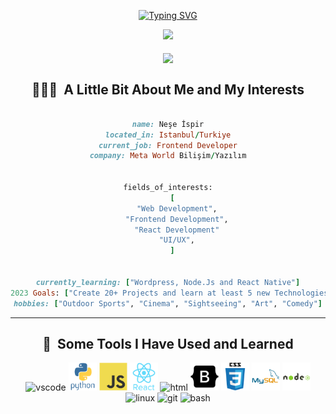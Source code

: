 
<p align="center">
  <a href="https://git.io/typing-svg"><img src="https://readme-typing-svg.demolab.com?font=Roboto+Slab&weight=300&size=34&pause=1000&color=9577FF&center=true&width=435&lines=Hi%2C+I'm+Nese" alt="Typing SVG" /></a>
  <div align="center">
  <a href="https://www.linkedin.com/in/neseispir/">
  <img height="50" src="https://user-images.githubusercontent.com/46517096/166973395-19676cd8-f8ec-4abf-83ff-da8243505b82.png"/>
</a>
  <div/>
    <br/>
    <div align="center">
<img src="https://media.giphy.com/media/v1.Y2lkPTc5MGI3NjExYjk4ODJlNTNiYzE4ZjY3YTMxNjcyM2VmZTllNzI4OTY4ZjI2ZTQxOCZlcD12MV9pbnRlcm5hbF9naWZzX2dpZklkJmN0PWc/IcZhFmufozDCij3p22/giphy.gif" align="center" style="width: 80%"  />
</div>
</p>

<h2> 👨🏻‍💻 &nbsp;A Little Bit About Me and My Interests</h2>

```ruby

name: Neşe İspir
located_in: Istanbul/Turkiye
current_job: Frontend Developer
company: Meta World Bilişim/Yazılım


fields_of_interests:
  [
    "Web Development",
    "Frontend Development",
    "React Development"
    "UI/UX",
  ]
  
  
currently_learning: ["Wordpress, Node.Js and React Native"]
2023 Goals: ["Create 20+ Projects and learn at least 5 new Technologies."]
hobbies: ["Outdoor Sports", "Cinema", "Sightseeing", "Art", "Comedy"]
```

  ---  
  
<h2> 🚀 &nbsp;Some Tools I Have Used and Learned</h2>
<p align="center">
<img src="https://cdn.jsdelivr.net/gh/devicons/devicon/icons/vscode/vscode-original.svg" alt="vscode" width="45" height="45"/>
<img src="https://raw.githubusercontent.com/devicons/devicon/master/icons/python/python-original-wordmark.svg" alt="python" width="45" height="45" />
<img src="https://raw.githubusercontent.com/devicons/devicon/master/icons/javascript/javascript-original.svg" alt="javascript" width="45" height="45" />
<img src="https://raw.githubusercontent.com/devicons/devicon/master/icons/react/react-original-wordmark.svg" alt="react" width="45" height="45" />
<img src="https://cdn.jsdelivr.net/gh/devicons/devicon/icons/html5/html5-original.svg" alt="html" width="45" height="45"/>
<img src="https://raw.githubusercontent.com/devicons/devicon/master/icons/bootstrap/bootstrap-plain.svg" alt="bootstrap" width="45" height="45" />
<img src="https://raw.githubusercontent.com/devicons/devicon/master/icons/css3/css3-original-wordmark.svg" alt="css3" width="45" height="45" />
<img src="https://raw.githubusercontent.com/devicons/devicon/master/icons/mysql/mysql-original-wordmark.svg" alt="mysql" width="45" height="45" />
<img src="https://raw.githubusercontent.com/devicons/devicon/master/icons/nodejs/nodejs-original-wordmark.svg" alt="nodejs" width="45" height="45" />
<img src="https://cdn.jsdelivr.net/gh/devicons/devicon/icons/linux/linux-original.svg" alt="linux" width="45" height="45"/>       
<img src="https://cdn.jsdelivr.net/gh/devicons/devicon/icons/git/git-original.svg" alt="git" width="45" height="45"/>
<img src="https://cdn.jsdelivr.net/gh/devicons/devicon/icons/bash/bash-original.svg" alt="bash" width="45" height="45"/>
</p>


<br/>
 
